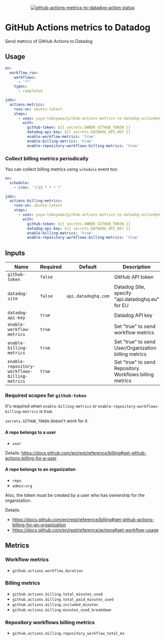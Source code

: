 <p align="center">
  <a href="https://github.com/yuya-takeyama/github-actions-metrics-to-datadog-action"><img alt="github-actions-metrics-to-datadog-action status" src="https://github.com/yuya-takeyama/github-actions-metrics-to-datadog-action/workflows/build-test/badge.svg"></a>
</p>

# GitHub Actions metrics to Datadog

Send metrics of GitHub Actions to Datadog

## Usage

```yaml
on:
  workflow_run:
    workflows:
      - '**'
    types:
      - completed

jobs:
  actions-metrics:
    runs-on: ubuntu-latest
    steps:
      - uses: yuya-takeyama/github-actions-metrics-to-datadog-action@v0.5.0
        with:
          github-token: ${{ secrets.OWNER_GITHUB_TOKEN }}
          datadog-api-key: ${{ secrets.DATADOG_API_KEY }}
          enable-workflow-metrics: 'true'
          enable-billing-metrics: 'true'
          enable-repository-workflows-billing-metrics: 'true'
```

### Collect billing metrics periodically

You can collect billing metrics using `schedule` event too:

```yaml
on:
  schedule:
    - cron: '*/15 * * * *'

jobs:
  actions-billing-metrics:
    runs-on: ubuntu-latest
    steps:
      - uses: yuya-takeyama/github-actions-metrics-to-datadog-action@v0.5.0
        with:
          github-token: ${{ secrets.OWNER_GITHUB_TOKEN }}
          datadog-api-key: ${{ secrets.DATADOG_API_KEY }}
          enable-billing-metrics: 'true'
          enable-repository-workflows-billing-metrics: 'true'
```

## Inputs

| Name                                          | Required | Default             | Description                                             |
|-----------------------------------------------|----------|---------------------|---------------------------------------------------------|
| `github-token`                                | `false`  |                     | GitHub API token                                        |
| `datadog-site`                                | `false`  | `api.datadoghq.com` | Datadog Site, specify "api.datadoghq.eu" for EU         |
| `datadog-api-key`                             | `true`   |                     | Datadog API key                                         |
| `enable-workflow-metrics`                     | `true`   |                     | Set "true" to send workflow metrics                     |
| `enable-billing-metrics`                      | `true`   |                     | Set "true" to send User/Organization billing metrics    |
| `enable-repository-workflows-billing-metrics` | `true`   |                     | Set "true" to send Repository Workflows billing metrics |

### Required scopes for `github-token`

It's required when `enable-billing-metrics` or `enable-repository-workflows-billing-metrics` is true.

`secrets.GITHUB_TOKEN` doesn't work for it.

#### A repo belongs to a user

* `user`

Details: https://docs.github.com/en/rest/reference/billing#get-github-actions-billing-for-a-user

#### A repo belongs to an organization

* `repo`
* `admin:org`

Also, the token must be created by a user who has ownership for the organization.

Details:

* https://docs.github.com/en/rest/reference/billing#get-github-actions-billing-for-an-organization
* https://docs.github.com/en/rest/reference/actions#get-workflow-usage

## Metrics

### Workflow metrics

* `github.actions.workflow_duration`

### Billing metrics

* `github.actions.billing.total_minutes_used`
* `github.actions.billing.total_paid_minutes_used`
* `github.actions.billing.included_minutes`
* `github.actions.billing.minutes_used_breakdown`

### Repository workflows billing metrics

* `github.actions.billing.repository_workflow_total_ms`
